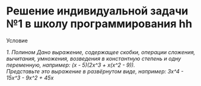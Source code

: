 <html>
<h1>Решение индивидуальной задачи №1 в школу программирования hh</h1>
<p>Условие</p>
<i>
1. Полином
Дано выражение, содержащее скобки, операции сложения, вычитания, умножения, возведения в константную степень и одну переменную, например: (x - 5)(2x^3 + x(x^2 - 9)).
<br>
Представьте это выражение в развёрнутом виде, например: 3x^4 - 15x^3 - 9x^2 + 45x
</i>
<p>
</html>

